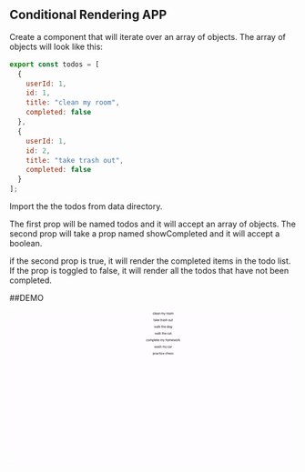 ## Conditional Rendering APP

Create a component that will iterate over an array of objects. The array of objects will look like this:

```javascript
export const todos = [
  {
    userId: 1,
    id: 1,
    title: "clean my room",
    completed: false
  },
  {
    userId: 1,
    id: 2,
    title: "take trash out",
    completed: false
  }
];
```

Import the the todos from data directory.

The first prop will be named todos and it will accept an array of objects.
The second prop will take a prop named showCompleted and it will accept a boolean.

if the second prop is true, it will render the completed items in the todo list. If the prop is toggled to false, it will render all the todos that have not been completed.

##DEMO

![](demo.gif)
